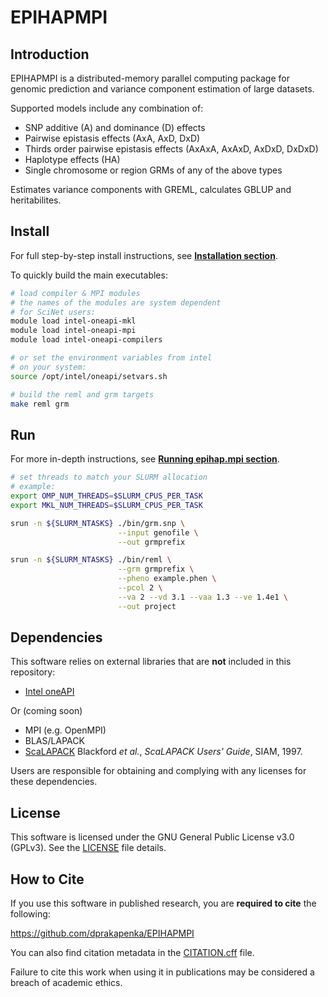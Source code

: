 # EPIHAPMPI

## Introduction

EPIHAPMPI is a distributed-memory parallel computing package for genomic prediction and variance component estimation of large datasets. 

Supported models include any combination of:
- SNP additive (A) and dominance (D) effects
- Pairwise epistasis effects (AxA, AxD, DxD)
- Thirds order pairwise epistasis effects (AxAxA, AxAxD, AxDxD, DxDxD)
- Haplotype effects (HA)
- Single chromosome or region GRMs of any of the above types

Estimates variance components with GREML, calculates GBLUP and heritabilites.

## Install

For full step-by-step install instructions, see **[Installation section](INSTALL.md)**.

To quickly build the main executables:

~~~bash
# load compiler & MPI modules
# the names of the modules are system dependent
# for SciNet users:
module load intel-oneapi-mkl
module load intel-oneapi-mpi
module load intel-oneapi-compilers

# or set the environment variables from intel
# on your system:
source /opt/intel/oneapi/setvars.sh

# build the reml and grm targets
make reml grm
~~~

## Run

For more in-depth instructions, see **[Running epihap.mpi section](manual/03.running.md)**.

~~~bash
# set threads to match your SLURM allocation
# example:
export OMP_NUM_THREADS=$SLURM_CPUS_PER_TASK
export MKL_NUM_THREADS=$SLURM_CPUS_PER_TASK

srun -n ${SLURM_NTASKS} ./bin/grm.snp \
                        --input genofile \
                        --out grmprefix

srun -n ${SLURM_NTASKS} ./bin/reml \
                        --grm grmprefix \
                        --pheno example.phen \
                        --pcol 2 \
                        --va 2 --vd 3.1 --vaa 1.3 --ve 1.4e1 \
                        --out project
~~~

## Dependencies

This software relies on external libraries that are **not** included in this repository:

- [Intel oneAPI](https://www.intel.com/content/www/us/en/developer/articles/license/onemkl-license.html)

Or (coming soon)

- MPI (e.g. OpenMPI)
- BLAS/LAPACK
- [ScaLAPACK](http://www.netlib.org/scalapack/)
Blackford _et al._, *ScaLAPACK Users' Guide*, SIAM, 1997.  

Users are responsible for obtaining and complying with any licenses for these dependencies.

## License

This software is licensed under the GNU General Public License v3.0 (GPLv3). See the [LICENSE](./LICENSE) file details.

## How to Cite

If you use this software in published research, you are **required to cite** the following:

https://github.com/dprakapenka/EPIHAPMPI

You can also find citation metadata in the [CITATION.cff](./CITATION.cff) file.

Failure to cite this work when using it in publications may be considered a breach of academic ethics.
